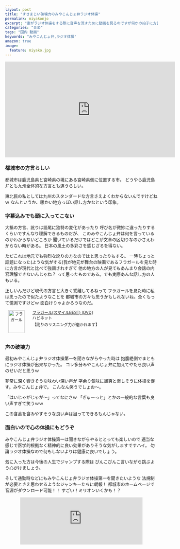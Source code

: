 ```yaml
---
layout: post
title: "すさまじい破壊力のみやこんじょ弁ラジオ体操"
permalink: miyakonjo
excerpt: "妻がラジオ体操をする際に音声を流すために動画を見るのですが何かの拍子に方言ラジオ体操を発見しました。検索してみたら種類が多いことに驚きましたがその中で「みやこんじょ弁ラジオ体操第一」はとんでもない破壊力を帯びておりました…"
categories: "音楽"
tags: "国内 動画"
keywords: "みやこんじょ弁,ラジオ体操"
amazon: true
image:
  feature: miyako.jpg
---
```


<div class="video-container"><iframe allowfullscreen="" frameborder="0" height="315" src="https://www.youtube.com/embed/wpa_gGmEUPU" width="560"></iframe></div>

### 都城市の方言らしい

都城市は鹿児島県と宮崎県の境にある宮崎県側に位置する市。
どうやら鹿児島弁とも九州全体的な方言とも違うらしい。

東北民の私としては九州のスタンダードな方言さえよくわからないんですけどねｗ
なんというか、暖かい地方っぽい話し方かなという印象。

### 字幕込みでも頭に入ってこない

大抵の方言、訛りは語尾に独特の変化があったり
呼び名が微妙に違ったりするくらいですんなり理解できるものだが、
このみやこんじょ弁は何を言っているのかわからないどころか
聞いているだけではどこが文章の区切りなのかさえわからない時がある。
日本の風土の多彩さを感じざるを得ない。

ただこれは地元でも強烈な訛りの方なのではと思ったりもする。
一時ちょっと話題になった(ような気がする)我が地元が舞台の映画であるフラガールを見た時に方言が現代と比べて強調されすぎて
他の地方の人が見てもあんまり会話の内容理解できないんじゃね？
って思ったものである。でも実際あんな話し方の人もいる。

正しいんだけど現代の方言と大きく乖離してるねって
フラガールを見た時に私は思ったので似たようなことを
都城市の方々も思うかもしれないね。全くもって憶測ですけどｗ
面白けりゃよかろうなのだ。

<div class="babylink-box" style="overflow: hidden; font-size: small; zoom: 1; margin: 15px 0; text-align: left;"><div class="babylink-image" style="float: left; margin: 0px 15px 10px 0px; width: 75px; height: 75px; text-align: center;"><a href="http://www.amazon.co.jp/exec/obidos/ASIN/B000ZH6QZG/kusutomo-22/" rel="nofollow" target="_blank"><img alt="フラガール" style="border-top: medium none; border-right: medium none; border-bottom: medium none; border-left: medium none;" src="http://ecx.images-amazon.com/images/I/51fccarI4jL._SL75_.jpg" width="53" height="75" /></a></div><div class="babylink-info" style="overflow: hidden; zoom: 1; line-height: 120%;"><div class="babylink-title" style="margin-bottom: 2px; line-height: 120%;"><a href="http://www.amazon.co.jp/exec/obidos/ASIN/B000ZH6QZG/kusutomo-22/" rel="nofollow" target="_blank">フラガール(スマイルBEST) [DVD]</a></div><div class="babylink-manufacturer" style="margin-bottom: 5px;">ハピネット</div><div class="babylink-description" style="margin-top: 7px;">【訛りのリスニング力が磨かれます】</div></div><div class="booklink-footer" style="clear: left"></div></div>

### 声の破壊力

最初みやこんじょ弁ラジオ体操第一を聞きながらやった時は
抱腹絶倒でまともにラジオ体操が出来なかった。
コレ多分みやこんじょ弁に加えてやたら良い声のせいだと思うｗ

非常に深く響きそうな味わい深い声が
字余り気味に颯爽と楽しそうに体操を促す。みやこんじょ弁で。
こんなん笑うでしょお～。

「はいじゃがじゃが～」ってなにさｗ
「ぎゅーっと」とかの一般的な言葉も良い声すぎて笑うｗｗ

この含蓄を含みやすそうな良い声は狙ってできるもんじゃない。

### 面白いので心の体操にもどうぞ

みやこんじょ弁ラジオ体操第一は聞きながらやるととっても楽しいので
適当な感じで医学的根拠なく精神的に良い効果がありそうな気がしますですハイ。
勿論ラジオ体操なので何もしないよりは健康に良いでしょう。

気に入った方は今後の人生でジャンプする際は
ぴんこぴんこ言いながら跳ぶよう心がけましょう。

そして通勤時などにもみやこんじょ弁ラジオ体操第一を聞きたいような
法規制が必要とさえ思わせるようなジャンキーたちに朗報！
都城市のホームページで音源がダウンロード可能！！
すごい！ミリオンいくかも！？

<iframe style="border:none;display:block;margin:0 auto;overflow:hidden;height:155px;width:80%;max-width:80%;" title="都城市新市誕生10周年 - 都城市ホームページ" src="http://hatenablog.com/embed?url=http://cms.city.miyakonojo.miyazaki.jp/display.php?cont=150807183253"></iframe>
